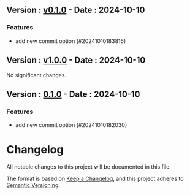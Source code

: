 ## Version : [v0.1.0](https://github.com/SaitamTheBest/RAGAdmin/tree/v0.1.0) - Date : 2024-10-10

### Features

- add new commit option (#20241010183816)


## Version : [v1.0.0](https://github.com/SaitamTheBest/RAGAdmin/tree/v1.0.0) - Date : 2024-10-10

No significant changes.


## Version : [0.1.0](https://github.com/SaitamTheBest/RAGAdmin/tree/0.1.0) - Date : 2024-10-10

### Features

- add new commit option (#20241010182030)


# Changelog

All notable changes to this project will be documented in this file.

The format is based on [Keep a Changelog](https://keepachangelog.com/en/1.0.0/), and this project adheres to [Semantic Versioning](https://semver.org/spec/v2.0.0.html).

<!-- towncrier release notes start -->